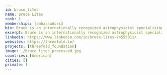 ```yaml
---
id: bruce_lites
name: Bruce Lites
rank: 1
memberships: [ambassadors]
bio: Bruce is an internationally recognized astrophysicist specializing in studies of the Sun and its magnetic fields. He is best known for leading the development of innovative instrumentation for observing solar magnetic fields, both from the ground and in space. Throughout his career spanning more than 40 years, he has contributed to the advancement of our understanding of the Sun as witnessed by his authorship of over 170 scientific publications in peer-reviewed journals. He received a PhD in Physics and Astrophysics at the University of Colorado, USA, and in retirement he is a Senior Scientist Emeritus and Distinguished Scholar at the National Center for Atmospheric Research, USA. Ambassador fell in love with Threefold I believe that access to a neutral, efficient, and secure internet is essential to the survival of humanity Planet Earth. The ThreeFold foundation is a shining example of facing these challenges with pragmatism and conscience.
excerpt: Bruce is an internationally recognized astrophysicist specializing in studies of the Sun and its magnetic fields.
linkedin: https://www.linkedin.com/in/bruce-lites-74555811/
websites: https://threefold.io/
projects: [threefold_foundation]
image: ./bruce_lites_processed.jpg
countries: [American]
cities: []
private: 1
---
```

